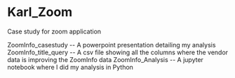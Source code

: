 # Karl_Zoom
Case study for zoom application

ZoomInfo_casestudy -- A powerpoint presentation detailing my analysis
ZoomInfo_title_query -- A csv file showing all the columns where the vendor data is improving the ZoomInfo data
ZoomInfo_Analysis -- A jupyter notebook where I did my analysis in Python